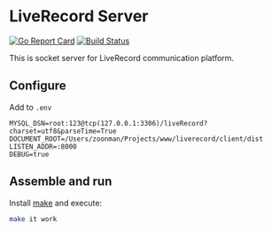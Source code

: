 # LiveRecord Server 

[![Go Report Card](https://goreportcard.com/badge/github.com/liverecord/server)](https://goreportcard.com/report/github.com/liverecord/server)
[![Build Status](https://travis-ci.org/liverecord/server.svg?branch=master)](https://travis-ci.org/liverecord/server)

This is socket server for LiveRecord communication platform.

## Configure

Add to `.env`
```
MYSQL_DSN=root:123@tcp(127.0.0.1:3306)/liveRecord?charset=utf8&parseTime=True
DOCUMENT_ROOT=/Users/zoonman/Projects/www/liverecord/client/dist
LISTEN_ADDR=:8000
DEBUG=true
```

## Assemble and run

Install [make](https://www.gnu.org/software/make/manual/make.html) and execute:

```bash
make it work
```